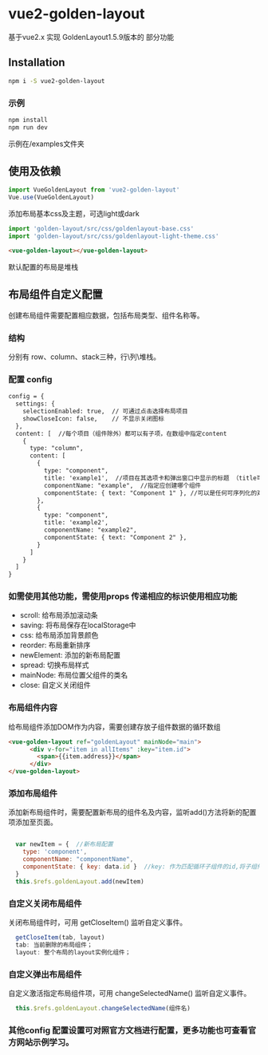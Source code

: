 # vue2-golden-layout
基于vue2.x  实现 GoldenLayout1.5.9版本的 部分功能

## Installation

```sh
npm i -S vue2-golden-layout
```
### 示例

```sh
npm install
npm run dev
```

示例在/examples文件夹

## 使用及依赖

```javascript
import VueGoldenLayout from 'vue2-golden-layout'
Vue.use(VueGoldenLayout)
```

添加布局基本css及主题，可选light或dark
```javascript
import 'golden-layout/src/css/goldenlayout-base.css'
import 'golden-layout/src/css/goldenlayout-light-theme.css'
```

```html
<vue-golden-layout></vue-golden-layout>
```
默认配置的布局是堆栈

## 布局组件自定义配置
创建布局组件需要配置相应数据，包括布局类型、组件名称等。

### 结构
分别有 row、column、stack三种，行\列\堆栈。

### 配置 config
```html
config = {
  settings: {
    selectionEnabled: true,  // 可通过点击选择布局项目
    showCloseIcon: false,    // 不显示关闭图标
  },
  content: [  //每个项目（组件除外）都可以有子项，在数组中指定content
    {
      type: "column",
      content: [
        {
          type: "component",
          title: 'example1',  //项目在其选项卡和弹出窗口中显示的标题 （title可不设，默认标题为componentName）
          componentName: "example",  //指定应创建哪个组件
          componentState: { text: "Component 1" }, //可以是任何可序列化的对象，并将传递给组件
        },
        {
          type: "component",
          title: 'example2',
          componentName: "example2",
          componentState: { text: "Component 2" },
        }
      ]
    }
  ]
}
```

### 如需使用其他功能，需使用props 传递相应的标识使用相应功能
 - scroll: 给布局添加滚动条
 - saving: 将布局保存在localStorage中
 - css: 给布局添加背景颜色
 - reorder: 布局重新排序
 - newElement: 添加的新布局配置
 - spread: 切换布局样式
 - mainNode: 布局位置父组件的类名
 - close: 自定义关闭组件

### 布局组件内容

给布局组件添加DOM作为内容，需要创建存放子组件数据的循环数组

```html
<vue-golden-layout ref="goldenLayout" mainNode="main">
      <div v-for="item in allItems" :key="item.id">
        <span>{{item.address}}</span>
      </div>
</vue-golden-layout>

```
### 添加布局组件
添加新布局组件时，需要配置新布局的组件名及内容，监听add()方法将新的配置项添加至页面。
```javascript

  var newItem = {  //新布局配置
    type: 'component',
    componentName: "componentName",
    componentState: { key: data.id }  //key: 作为匹配循环子组件的id,将子组件放入相应的布局组件内容中
  }
  this.$refs.goldenLayout.add(newItem)

```
### 自定义关闭布局组件
关闭布局组件时，可用 getCloseItem() 监听自定义事件。

```javascript
  getCloseItem(tab, layout) 
  tab: 当前删除的布局组件；
  layout: 整个布局的layout实例化组件；
```

### 自定义弹出布局组件
自定义激活指定布局组件项，可用 changeSelectedName() 监听自定义事件。

```javascript
  this.$refs.goldenLayout.changeSelectedName(组件名)
```

### 其他config 配置设置可对照官方文档进行配置，更多功能也可查看官方网站<a href="http://golden-layout.com"></a>示例学习。


 








